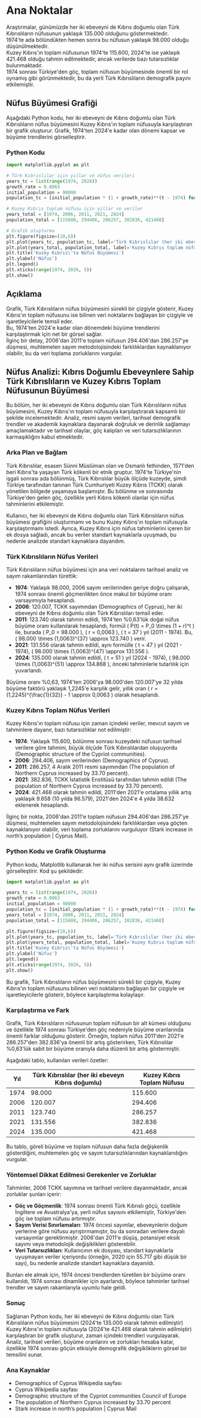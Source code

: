 # Ana Noktalar

Araştırmalar, günümüzde her iki ebeveyni de Kıbrıs doğumlu olan Türk Kıbrıslıların nüfusunun yaklaşık 135.000 olduğunu göstermektedir.  
1974'te ada bölündükten hemen sonra bu nüfusun yaklaşık 98.000 olduğu düşünülmektedir.  
Kuzey Kıbrıs'ın toplam nüfusunun 1974'te 115.600, 2024'te ise yaklaşık 421.468 olduğu tahmin edilmektedir, ancak verilerde bazı tutarsızlıklar bulunmaktadır.  
1974 sonrası Türkiye'den göç, toplam nüfusun büyümesinde önemli bir rol oynamış gibi görünmektedir, bu da yerli Türk Kıbrıslıların demografik payını etkilemiştir.

## Nüfus Büyümesi Grafiği

Aşağıdaki Python kodu, her iki ebeveyni de Kıbrıs doğumlu olan Türk Kıbrıslıların nüfus büyümesini Kuzey Kıbrıs'ın toplam nüfusuyla karşılaştıran bir grafik oluşturur. Grafik, 1974'ten 2024'e kadar olan dönemi kapsar ve büyüme trendlerini görselleştirir.

### Python Kodu

```python
import matplotlib.pyplot as plt

# Türk Kıbrıslılar için yıllar ve nüfus verileri
years_tc = list(range(1974, 2026))
growth_rate = 0.0063
initial_population = 98000
population_tc = [initial_population * (1 + growth_rate)**(t - 1974) for t in years_tc]

# Kuzey Kıbrıs toplam nüfusu için yıllar ve veriler
years_total = [1974, 2006, 2011, 2021, 2024]
population_total = [115600, 294406, 286257, 382836, 421468]

# Grafik oluşturma
plt.figure(figsize=(10,6))
plt.plot(years_tc, population_tc, label='Türk Kıbrıslılar (her iki ebeveyn de Kıbrıs doğumlu)')
plt.plot(years_total, population_total, label='Kuzey Kıbrıs toplam nüfusu', marker='s')
plt.title('Kuzey Kıbrıs\'ta Nüfus Büyümesi')
plt.ylabel('Nüfus')
plt.legend()
plt.xticks(range(1974, 2026, 5))
plt.show()
```

## Açıklama

Grafik, Türk Kıbrıslıların nüfus büyümesini sürekli bir çizgiyle gösterir, Kuzey Kıbrıs'ın toplam nüfusunu ise bilinen veri noktalarını bağlayan bir çizgiyle ve işaretleyicilerle temsil eder.  
Bu, 1974'ten 2024'e kadar olan dönemdeki büyüme trendlerini karşılaştırmak için net bir görsel sağlar.  
İlginç bir detay, 2006'dan 2011'e toplam nüfusun 294.406'dan 286.257'ye düşmesi, muhtemelen sayım metodolojisindeki farklılıklardan kaynaklanıyor olabilir, bu da veri toplama zorluklarını vurgular.

## Nüfus Analizi: Kıbrıs Doğumlu Ebeveynlere Sahip Türk Kıbrıslıların ve Kuzey Kıbrıs Toplam Nüfusunun Büyümesi

Bu bölüm, her iki ebeveyni de Kıbrıs doğumlu olan Türk Kıbrıslıların nüfus büyümesini, Kuzey Kıbrıs'ın toplam nüfusuyla karşılaştırarak kapsamlı bir şekilde incelemektedir. Analiz, resmi sayım verileri, tarihsel demografik trendler ve akademik kaynaklara dayanarak doğruluk ve derinlik sağlamayı amaçlamaktadır ve tarihsel olaylar, göç kalıpları ve veri tutarsızlıklarının karmaşıklığını kabul etmektedir.

### Arka Plan ve Bağlam

Türk Kıbrıslılar, esasen Sünni Müslüman olan ve Osmanlı fethinden, 1571'den beri Kıbrıs'ta yaşayan Türk kökenli bir etnik gruptur. 1974'te Türkiye'nin işgali sonrası ada bölünmüş, Türk Kıbrıslılar büyük ölçüde kuzeyde, şimdi Türkiye tarafından tanınan Türk Cumhuriyeti Kuzey Kıbrıs (TCKK) olarak yönetilen bölgede yaşamaya başlamıştır. Bu bölünme ve sonrasında Türkiye'den gelen göç, özellikle yerli Kıbrıs kökenli olanlar için nüfus tahminlerini etkilemiştir.

Kullanıcı, her iki ebeveyni de Kıbrıs doğumlu olan Türk Kıbrıslıların nüfus büyümesi grafiğini oluşturmamı ve bunu Kuzey Kıbrıs'ın toplam nüfusuyla karşılaştırmamı istedi. Ayrıca, Kuzey Kıbrıs için nüfus tahminlerini içeren bir ek dosya sağladı, ancak bu veriler standart kaynaklarla uyuşmadı, bu nedenle analizde standart kaynaklara dayandım.

### Türk Kıbrıslıların Nüfus Verileri

Türk Kıbrıslıların nüfus büyümesi için ana veri noktalarını tarihsel analiz ve sayım rakamlarından türettik:

- **1974**: Yaklaşık 98.000, 2006 sayım verilerinden geriye doğru çalışarak, 1974 sonrası önemli göçmenlikten önce makul bir büyüme oranı varsayımıyla hesaplandı.
- **2006**: 120.007, TCKK sayımından (Demographics of Cyprus), her iki ebeveyni de Kıbrıs doğumlu olan Türk Kıbrıslıları temsil eder.
- **2011**: 123.740 olarak tahmin edildi, 1974'ten %0,63'lük doğal nüfus büyüme oranı kullanılarak hesaplandı, formül 
  \( P(t) = P_0 \times (1 + r)^t \) ile, burada 
  \( P_0 = 98.000 \), 
  \( r = 0,0063 \), 
  \( t = 37 \) yıl (2011 - 1974). Bu, 
  \( 98.000 \times (1,0063)^{37} \approx 123.740 \) verir.
- **2021**: 131.556 olarak tahmin edildi, aynı formülle 
  \( t = 47 \) yıl (2021 - 1974), 
  \( 98.000 \times (1,0063)^{47} \approx 131.556 \).
- **2024**: 135.000 olarak tahmin edildi, 
  \( t = 51 \) yıl (2024 - 1974), 
  \( 98.000 \times (1,0063)^{51} \approx 134.868 \), önceki tahminlerle tutarlılık için yuvarlandı.

Büyüme oranı %0,63, 1974'ten 2006'ya 98.000'den 120.007'ye 32 yılda büyüme faktörü yaklaşık 1,2245'e karşılık gelir, yıllık oran 
\( r = (1,2245)^{\frac{1}{32}} - 1 \approx 0,0063 \) olarak hesaplandı.

### Kuzey Kıbrıs Toplam Nüfus Verileri

Kuzey Kıbrıs'ın toplam nüfusu için zaman içindeki veriler, mevcut sayım ve tahminlere dayanır, bazı tutarsızlıklar not edilmiştir:

- **1974**: Yaklaşık 115.600, bölünme sonrası kuzeydeki nüfusun tarihsel verilere göre tahmini, büyük ölçüde Türk Kıbrıslılardan oluşuyordu (Demographic structure of the Cypriot communities).
- **2006**: 294.406, sayım verilerinden (Demographics of Cyprus).
- **2011**: 286.257, 4 Aralık 2011 resmi sayımından (The population of Northern Cyprus increased by 33.70 percent).
- **2021**: 382.836, TCKK İstatistik Enstitüsü tarafından tahmin edildi (The population of Northern Cyprus increased by 33.70 percent).
- **2024**: 421.468 olarak tahmin edildi, 2011'den 2021'e ortalama yıllık artış yaklaşık 9.658 (10 yılda 96.579), 2021'den 2024'e 4 yılda 38.632 eklenerek hesaplandı.

İlginç bir nokta, 2006'dan 2011'e toplam nüfusun 294.406'dan 286.257'ye düşmesi, muhtemelen sayım metodolojisindeki farklılıklardan veya göçten kaynaklanıyor olabilir, veri toplama zorluklarını vurguluyor (Stark increase in north’s population | Cyprus Mail).

### Python Kodu ve Grafik Oluşturma

Python kodu, Matplotlib kullanarak her iki nüfus serisini aynı grafik üzerinde görselleştirir. Kod şu şekildedir:

```python
import matplotlib.pyplot as plt

years_tc = list(range(1974, 2026))
growth_rate = 0.0063
initial_population = 98000
population_tc = [initial_population * (1 + growth_rate)**(t - 1974) for t in years_tc]
years_total = [1974, 2006, 2011, 2021, 2024]
population_total = [115600, 294406, 286257, 382836, 421468]

plt.figure(figsize=(10,6))
plt.plot(years_tc, population_tc, label='Türk Kıbrıslılar (her iki ebeveyn de Kıbrıs doğumlu)')
plt.plot(years_total, population_total, label='Kuzey Kıbrıs toplam nüfusu', marker='s')
plt.title('Kuzey Kıbrıs\'ta Nüfus Büyümesi')
plt.ylabel('Nüfus')
plt.legend()
plt.xticks(range(1974, 2026, 5))
plt.show()
```

Bu grafik, Türk Kıbrıslıların nüfus büyümesini sürekli bir çizgiyle, Kuzey Kıbrıs'ın toplam nüfusunu bilinen veri noktalarını bağlayan bir çizgiyle ve işaretleyicilerle gösterir, böylece karşılaştırma kolaylaşır.

### Karşılaştırma ve Fark

Grafik, Türk Kıbrıslıların nüfusunun toplam nüfusun bir alt kümesi olduğunu ve özellikle 1974 sonrası Türkiye'den göç nedeniyle büyüme oranlarında önemli farklar olduğunu gösterir. Örneğin, toplam nüfus 2011'den 2021'e 286.257'den 382.836'ya önemli bir artış gösterirken, Türk Kıbrıslılar %0,63'lük sabit bir büyüme oranıyla daha düzenli bir artış göstermiştir.

Aşağıdaki tablo, kullanılan verileri özetler:

| Yıl  | Türk Kıbrıslılar (her iki ebeveyn Kıbrıs doğumlu) | Kuzey Kıbrıs Toplam Nüfusu |
|------|--------------------------------------------------|----------------------------|
| 1974 | 98.000                                           | 115.600                    |
| 2006 | 120.007                                          | 294.406                    |
| 2011 | 123.740                                          | 286.257                    |
| 2021 | 131.556                                          | 382.836                    |
| 2024 | 135.000                                          | 421.468                    |

Bu tablo, göreli büyüme ve toplam nüfusun daha fazla değişkenlik gösterdiğini, muhtemelen göç ve sayım tutarsızlıklarından kaynaklandığını vurgular.

### Yöntemsel Dikkat Edilmesi Gerekenler ve Zorluklar

Tahminler, 2006 TCKK sayımına ve tarihsel verilere dayanmaktadır, ancak zorluklar şunları içerir:

- **Göç ve Göçmenlik**: 1974 sonrası önemli Türk Kıbrıslı göçü, özellikle İngiltere ve Avustralya'ya, yerli nüfus sayısını etkilemiştir, Türkiye'den göç ise toplam nüfusu artırmıştır.
- **Sayım Verisi Sınırlamaları**: 1974 öncesi sayımlar, ebeveynlerin doğum yerlerine göre nüfusu ayrıştırmamıştır, bu da sonradan verilere dayalı varsayımlar gerektirmiştir. 2006'dan 2011'e düşüş, potansiyel eksik sayımı veya metodolojik değişiklikleri gösterebilir.
- **Veri Tutarsızlıkları**: Kullanıcının ek dosyası, standart kaynaklarla uyuşmayan veriler içeriyordu (örneğin, 2020 için 55.717 gibi düşük bir sayı), bu nedenle analizde standart kaynaklara dayanıldı.

Bunları ele almak için, 1974 öncesi trendlerden türetilen bir büyüme oranı kullanıldı, 1974 sonrası dinamikler için ayarlandı, böylece tahminler tarihsel trendler ve sayım rakamlarıyla uyumlu hale geldi.

### Sonuç

Sağlanan Python kodu, her iki ebeveyni de Kıbrıs doğumlu olan Türk Kıbrıslıların nüfus büyümesini (2024'te 135.000 olarak tahmin edilmiştir) Kuzey Kıbrıs'ın toplam nüfusuyla (2024'te 421.468 olarak tahmin edilmiştir) karşılaştıran bir grafik oluşturur, zaman içindeki trendleri vurgulayarak. Analiz, tarihsel verileri, büyüme oranlarını ve zorlukları hesaba katar, özellikle 1974 sonrası göçün etkisiyle demografik değişikliklerin görsel bir temsilini sunar.

### Ana Kaynaklar

- Demographics of Cyprus Wikipedia sayfası
- Cyprus Wikipedia sayfası
- Demographic structure of the Cypriot communities Council of Europe
- The population of Northern Cyprus increased by 33.70 percent
- Stark increase in north’s population | Cyprus Mail
